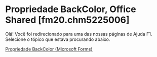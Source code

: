 
# Propriedade BackColor, Office Shared [fm20.chm5225006]

Olá! Você foi redirecionado para uma das nossas páginas de Ajuda F1. Selecione o tópico que estava procurando abaixo.

[Propriedade BackColor (Microsoft Forms)](http://msdn.microsoft.com/library/70549eaf-d785-67e7-3f04-76151864d850%28Office.15%29.aspx)
